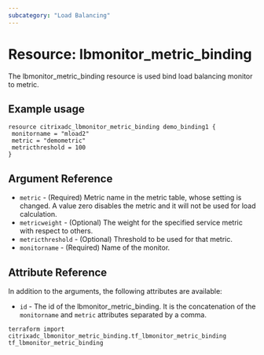 ```yaml
---
subcategory: "Load Balancing"
---
```


# Resource: lbmonitor\_metric\_binding

The lbmonitor\_metric\_binding resource is used bind load balancing monitor to metric.


## Example usage

```hcl
resource citrixadc_lbmonitor_metric_binding demo_binding1 {
 monitorname = "mload2"
 metric = "demometric"
 metricthreshold = 100
}
```


## Argument Reference

* `metric` - (Required) Metric name in the metric table, whose setting is changed. A value zero disables the metric and it will not be used for load calculation.
* `metricweight` - (Optional) The weight for the specified service metric with respect to others.
* `metricthreshold` - (Optional) Threshold to be used for that metric.
* `monitorname` - (Required) Name of the monitor.


## Attribute Reference

In addition to the arguments, the following attributes are available:

* `id` - The id of the lbmonitor\_metric\_binding. It is the concatenation of the `monitorname` and `metric` attributes separated by a comma.


```shell
terraform import citrixadc_lbmonitor_metric_binding.tf_lbmonitor_metric_binding tf_lbmonitor_metric_binding
```
